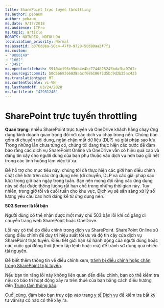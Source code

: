 ```yaml
---
title: SharePoint trực tuyến throttling
ms.author: pebaum
author: pebaum
ms.date: 9/17/2018
ms.audience: ITPro
ms.topic: article
ROBOTS: NOINDEX, NOFOLLOW
localization_priority: Normal
ms.assetid: b376d8ea-50c4-47f0-9720-50d80aa3f7f1
ms.custom:
- "9000149"
- "1662"
- "3491"
ms.openlocfilehash: 59104ef96c95de4e4bc7744825245bdafba97d7c
ms.sourcegitcommit: b0d5b68366028abcf08610672d5bc9d3b25ac433
ms.translationtype: MT
ms.contentlocale: vi-VN
ms.lasthandoff: 03/24/2020
ms.locfileid: "42931248"
---
```

# <a name="sharepoint-online-throttling"></a>SharePoint trực tuyến throttling

**Quan trọng**: nhiều SharePoint trực tuyến và OneDrive khách hàng chạy ứng dụng kinh doanh quan trọng đối với các dịch vụ chạy trong nền. Chúng bao gồm di chuyển nội dung, ngăn chặn mất dữ liệu (DLP) và giải pháp sao lưu. Trong những lần chưa từng có, chúng tôi đang thực hiện các bước để đảm bảo rằng các dịch vụ SharePoint Online và OneDrive vẫn có hiệu quả cao và đáng tin cậy cho người dùng của bạn phụ thuộc vào dịch vụ hơn bao giờ hết trong các tình huống làm việc từ xa.

Để hỗ trợ cho mục tiêu này, chúng tôi đã thực hiện các giới hạn điều chỉnh chặt chẽ hơn trên các ứng dụng nền (di chuyển, DLP và các giải pháp sao lưu) trong giờ ban ngày trong tuần. Bạn nên mong đợi rằng các ứng dụng này sẽ đạt được thông lượng rất hạn chế trong những thời gian này. Tuy nhiên, trong giờ tối và cuối tuần cho khu vực, Dịch vụ sẽ sẵn sàng xử lý số lượng yêu cầu cao hơn đáng kể từ ứng dụng nền.

**503 Server là lỗi bận**

Người dùng có thể nhận được một máy chủ 503 bận lỗi khi cố gắng di chuyển trang web SharePoint hoặc OneDrive. 

Lỗi này có thể do điều chỉnh trong dịch vụ SharePoint. SharePoint Online sử dụng điều chỉnh để duy trì hiệu suất tối ưu và độ tin cậy của dịch vụ SharePoint trực tuyến. Điều tiết giới hạn số hành động của người dùng hoặc các cuộc gọi đồng thời (theo tập lệnh hoặc mã) để tránh sử dụng quá nhiều tài nguyên. 

Để biết thêm thông tin về điều chỉnh xem, [tránh bị điều chỉnh hoặc chặn trong SharePoint trực tuyến](https://docs.microsoft.com/sharepoint/dev/general-development/how-to-avoid-getting-throttled-or-blocked-in-sharepoint-online).

Nếu bạn tin rằng lỗi này không liên quan đến điều chỉnh, bạn có thể kiểm tra nếu có bảo trì hoạt động xảy ra trên thuê của bạn bằng cách điều hướng đến [Trung tâm thông báo](https://portal.office.com/adminportal/home#/MessageCenter).

 Cuối cùng, đảm bảo bạn truy cập vào trang [y tế Dịch vụ](https://portal.office.com/adminportal/home#/servicehealth) để kiểm tra bất kỳ tư vấn/sự cố nào có thể xảy ra.


